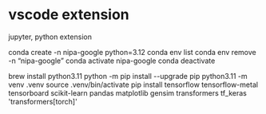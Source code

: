 # vscode extension
jupyter, python extension 

conda create -n nipa-google python=3.12
conda env list
conda env remove -n “nipa-google”
conda activate nipa-google
conda deactivate

brew install python3.11
python -m pip install --upgrade pip
python3.11 -m venv .venv
source .venv/bin/activate
pip install tensorflow tensorflow-metal tensorboard scikit-learn pandas matplotlib gensim transformers tf_keras 'transformers[torch]'